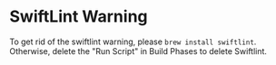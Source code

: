 # SwiftLint Warning

To get rid of the swiftlint warning, please `brew install swiftlint`. Otherwise, delete the "Run Script" in Build Phases to delete Swiftlint. 

